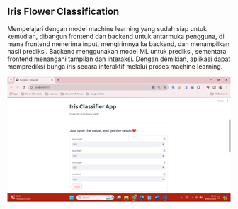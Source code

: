 ## Iris Flower Classification

Mempelajari dengan model machine learning yang sudah siap untuk kemudian, dibangun frontend dan backend untuk antarmuka pengguna, di mana frontend menerima input, mengirimnya ke backend, dan menampilkan hasil prediksi. Backend menggunakan model ML untuk prediksi, sementara frontend menangani tampilan dan interaksi. Dengan demikian, aplikasi dapat memprediksi bunga iris secara interaktif melalui proses machine learning.

![app](iris-classifier/assets/image.png)

